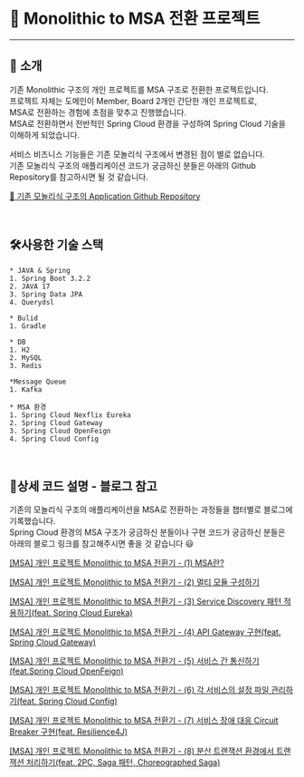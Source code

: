 # 📘 Monolithic to MSA 전환 프로젝트

---

## 🎯 소개
기존 Monolithic 구조의 개인 프로젝트를 MSA 구조로 전환한 프로젝트입니다.
<br> 
프로젝트 자체는 도메인이 Member, Board 2개인 간단한 개인 프로젝트로,
<br>
MSA로 전환하는 경험에 초점을 맞추고 진행했습니다.
<br>
MSA로 전환하면서 전반적인 Spring Cloud 환경을 구성하여 Spring Cloud 기술을 이해하게 되었습니다.

서비스 비즈니스 기능들은 기존 모놀리식 구조에서 변경된 점이 별로 없습니다.
<br>
기존 모놀리식 구조의 애플리케이션 코드가 궁금하신 분들은 아래의 Github Repository를 참고하시면 될 것 같습니다.
<br>

[🚀 기존 모놀리식 구조의 Application Github Repository](https://github.com/sh111-coder/sh-board-monolitic)



<br>

## 🛠️사용한 기술 스택
```
* JAVA & Spring
1. Spring Boot 3.2.2
2. JAVA 17
3. Spring Data JPA
4. Querydsl

* Bulid
1. Gradle

* DB
1. H2
2. MySQL
3. Redis

*Message Queue
1. Kafka

* MSA 환경
1. Spring Cloud Nexflix Eureka
2. Spring Cloud Gateway
3. Spring Cloud OpenFeign
4. Spring Cloud Config
```


<br>


## 🌈️상세 코드 설명 - 블로그 참고
기존의 모놀리식 구조의 애플리케이션을 MSA로 전환하는 과정들을 챕터별로 블로그에 기록했습니다.
<br>
Spring Cloud 환경의 MSA 구조가 궁금하신 분들이나 구현 코드가 궁금하신 분들은 
<br>
아래의 블로그 링크를 참고해주시면 좋을 것 같습니다 😃
<br>

[[MSA] 개인 프로젝트 Monolithic to MSA 전환기 - (1) MSA란?](https://ksh-coding.tistory.com/135)


[[MSA] 개인 프로젝트 Monolithic to MSA 전환기 - (2) 멀티 모듈 구성하기](https://ksh-coding.tistory.com/136)

[[MSA] 개인 프로젝트 Monolithic to MSA 전환기 - (3) Service Discovery 패턴 적용하기(feat. Spring Cloud Eureka)](https://ksh-coding.tistory.com/137)

[[MSA] 개인 프로젝트 Monolithic to MSA 전환기 - (4) API Gateway 구현(feat. Spring Cloud Gateway)](https://ksh-coding.tistory.com/138)

[[MSA] 개인 프로젝트 Monolithic to MSA 전환기 - (5) 서비스 간 통신하기(feat.Spring Cloud OpenFeign)](https://ksh-coding.tistory.com/139)

[[MSA] 개인 프로젝트 Monolithic to MSA 전환기 - (6) 각 서비스의 설정 파일 관리하기(feat. Spring Cloud Config)](https://ksh-coding.tistory.com/141)

[[MSA] 개인 프로젝트 Monolithic to MSA 전환기 - (7) 서비스 장애 대응 Circuit Breaker 구현(feat. Resilience4J)](https://ksh-coding.tistory.com/142)

[[MSA] 개인 프로젝트 Monolithic to MSA 전환기 - (8) 분산 트랜잭션 환경에서 트랜잭션 처리하기(feat. 2PC, Saga 패턴, Choreographed Saga)](https://ksh-coding.tistory.com/143)
